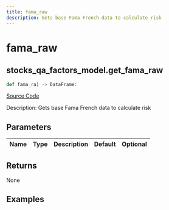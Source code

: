 ```yaml
---
title: fama_raw
description: Gets base Fama French data to calculate risk
---
```

# fama_raw

## stocks_qa_factors_model.get_fama_raw

```python
def fama_ra) -> DataFrame:
```
[Source Code](https://github.com/OpenBB-finance/OpenBBTerminal/tree/main/openbb_terminal/stocks/quantitative_analysis/factors_model.py#L19)

Description: Gets base Fama French data to calculate risk

## Parameters

| Name | Type | Description | Default | Optional |
| ---- | ---- | ----------- | ------- | -------- |

## Returns

None

## Examples

